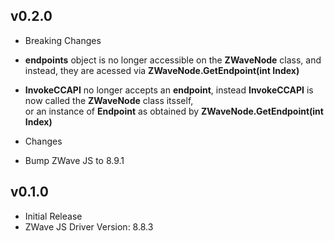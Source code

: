 ## v0.2.0

 - Breaking Changes
  - **endpoints** object is no longer accessible on the **ZWaveNode** class, and instead, they are acessed via **ZWaveNode.GetEndpoint(int Index)**
  - **InvokeCCAPI** no longer accepts an **endpoint**, instead **InvokeCCAPI** is now called the **ZWaveNode** class itsself,  
    or an instance of **Endpoint** as obtained by **ZWaveNode.GetEndpoint(int Index)**

 - Changes
  - Bump ZWave JS to 8.9.1


## v0.1.0
 - Initial Release
 - ZWave JS Driver Version: 8.8.3
